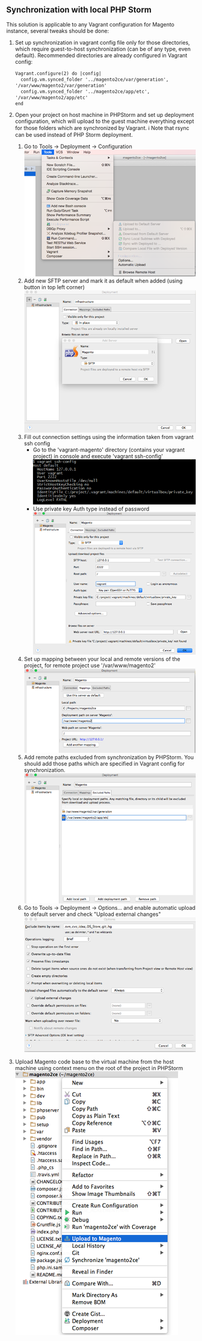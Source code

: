 Synchronization with local PHP Storm
-----------------

This solution is applicable to any Vagrant configuration for Magento instance, several tweaks should be done:

 1. Set up synchronization in vagrant config file only for those directories, which require guest-to-host synchronization (can be of any type, even default). Recommended directories are already configured in Vagrant config:
    
    ```
    Vagrant.configure(2) do |config|
      config.vm.synced_folder '../magento2ce/var/generation', '/var/www/magento2/var/generation'
      config.vm.synced_folder '../magento2ce/app/etc', '/var/www/magento2/app/etc'
    end
    ```
 1. Open your project on host machine in PHPStorm and set up deployment configuration, which will upload to the guest machine everything except for those folders which are synchronized by Vagrant.  :information_source: Note that rsync can be used instead of PHP Storm deployment.
     1. Go to Tools -> Deployment -> Configuration
         ![](images/deployment-configuration.png)
     1. Add new SFTP server and mark it as default when added (using button in top left corner)
         ![](images/new-sftp-server.png)
     1. Fill out connection settings using the information taken from vagrant ssh config
         - Go to the 'vagrant-magento' directory (contains your vagrant project) in console and execute 'vagrant ssh-config'
             ![](images/ssh-config.png)
         - Use private key Auth type instead of password
             ![](images/private-key-auth-type.png)
     1. Set up mapping between your local and remote versions of the project, for remote project use '/var/www/magento2'
         ![](images/projects-mapping.png)
     1. Add remote paths excluded from synchronization by PHPStorm. You should add those paths which are specified in Vagrant config for synchronization. 
         ![](images/exclude-paths-from-mapping.png)
     1. Go to Tools -> Deployment -> Options... and enable automatic upload to default server and check "Upload external changes"
         ![](images/automatic-upload.png)
 1. Upload Magento code base to the virtual machine from the host machine using context menu on the root of the project in PHPStorm
     ![](images/upload-magento-codebase.png)